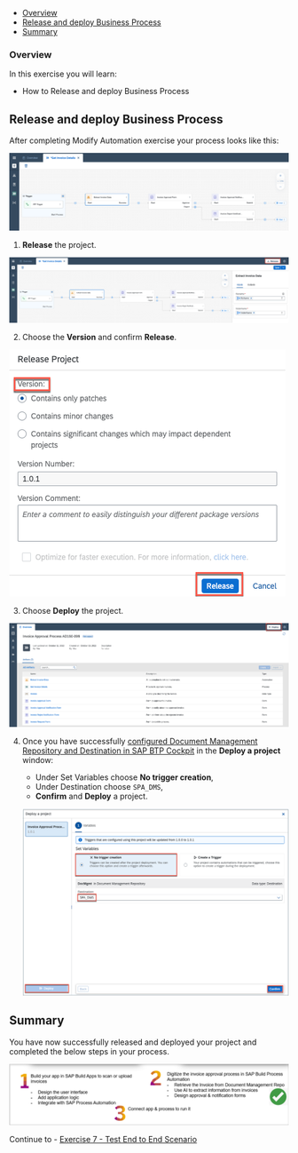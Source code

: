 - [Overview](#overview)
- [Release and deploy Business Process](#releaseDeploy)
- [Summary](#summary)

### Overview <a name="overview"></a>

In this exercise you will learn:
- How to Release and deploy Business Process

## Release and deploy Business Process <a name="releaseDeploy"></a>

After completing Modify Automation exercise your process looks like this:

  ![06](./images/301a.png)

1. **Release** the project.

  ![06](./images/302a.png)

2. Choose the **Version** and confirm **Release**.

  ![06](./images/303.png)

3. Choose **Deploy** the project.

  ![06](./images/304.png)


4. Once you have successfully [configured Document Management Repository and Destination in SAP BTP Cockpit](https://help.sap.com/docs/PROCESS_AUTOMATION/a331c4ef0a9d48a89c779fd449c022e7/3da3846d0da94d96a4f38688cd2e936a.html?locale=en-US&version=Cloud) in the **Deploy a project** window:

    - Under Set Variables choose **No trigger creation**,
    - Under Destination choose `SPA_DMS`,
    - **Confirm** and **Deploy** a project.

    ![07](./images/305.png)

## Summary <a name="summary"></a>

You have now  successfully released and deployed your project and completed the below steps in your process.

  ![Summary](./images/Summary.png)

Continue to - [Exercise 7 - Test End to End Scenario](../7_TestingEndToEndScenario/README.md)
